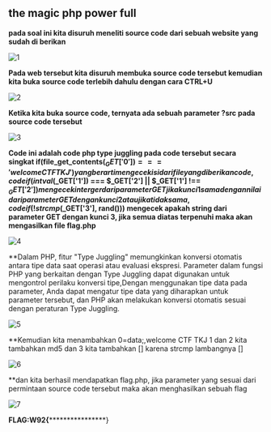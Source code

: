 ## the magic php power full ##
**pada soal ini kita disuruh meneliti source code dari sebuah website yang sudah di berikan**

![1](https://github.com/Bayupangestu18/Official-Writeup-CTFTKJ2023/assets/136324726/9aac7423-b839-4510-a1bb-640176776d18)

**Pada web tersebut kita disuruh membuka source code tersebut kemudian kita buka source code terlebih dahulu dengan cara CTRL+U**

![2](https://github.com/Bayupangestu18/Official-Writeup-CTFTKJ2023/assets/136324726/da2735ec-59b3-44a6-be50-c5be149d3db0)

**Ketika kita buka source code, ternyata ada sebuah parameter ?src pada source code tersebut**

![3](https://github.com/Bayupangestu18/Official-Writeup-CTFTKJ2023/assets/136324726/8a3b9099-1106-4b3d-b1b2-603e1d60b131)

**Code ini adalah code php type juggling pada code tersebut secara singkat if(file_get_contents($_GET['0']) === 'welcome CTF TKJ') yang berarti mengecek isi dari file yang diberikan code, code   if(intval($_GET['1']) === $_GET['2'] || $_GET['1'] !== $_GET['2']) mengecek interger dari parameter GET jika kunci 1 sama dengan nilai dari parameter GET dengan kunci 2 atau jika tidak sama, code   if(!strcmp($_GET['3'], rand())) mengecek apakah string dari parameter GET dengan kunci 3, jika semua diatas terpenuhi maka akan mengasilkan file flag.php**

![4](https://github.com/Bayupangestu18/Official-Writeup-CTFTKJ2023/assets/136324726/0515dc7b-29da-407b-acd8-ddb6d452aff2)

**Dalam PHP, fitur "Type Juggling" memungkinkan konversi otomatis antara tipe data saat operasi atau evaluasi ekspresi. Parameter dalam fungsi PHP yang berkaitan dengan Type Juggling dapat digunakan untuk mengontrol perilaku konversi tipe,Dengan menggunakan tipe data pada parameter, Anda dapat mengatur tipe data yang diharapkan untuk parameter tersebut, dan PHP akan melakukan konversi otomatis sesuai dengan peraturan Type Juggling.

![5](https://github.com/Bayupangestu18/Official-Writeup-CTFTKJ2023/assets/136324726/62c53ded-0829-4370-b908-7592e1867c6e)

**Kemudian kita menambahkan 0=data;,welcome CTF TKJ 1 dan 2 kita tambahkan md5 dan 3 kita tambahkan [] karena strcmp lambangnya []


![6](https://github.com/Bayupangestu18/Official-Writeup-CTFTKJ2023/assets/136324726/0ab85364-307a-461a-a74f-a0dbf5ea7ce8)

**dan kita berhasil mendapatkan flag.php, jika parameter yang sesuai dari permintaan source code tersebut maka akan menghasilkan sebuah flag


![7](https://github.com/Bayupangestu18/Official-Writeup-CTFTKJ2023/assets/136324726/f73e07a2-24a9-4249-acad-187ace895d70)



**FLAG:W92{******************}
